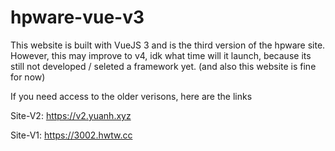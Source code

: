 # hpware-vue-v3
This website is built with VueJS 3 and is the third version of the hpware site.
However, this may improve to v4, idk what time will it launch, because its still not developed / seleted a framework yet. (and also this website is fine for now)

If you need access to the older verisons, here are the links

Site-V2: https://v2.yuanh.xyz

Site-V1: https://3002.hwtw.cc
